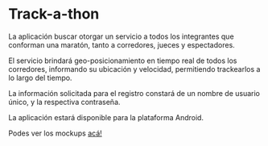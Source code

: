 Track-a-thon
============

La aplicación buscar otorgar un servicio a todos los integrantes que conforman una maratón, tanto a corredores, jueces y espectadores.

El servicio brindará geo-posicionamiento en tiempo real de todos los corredores, informando su ubicación y velocidad, permitiendo trackearlos a lo largo del tiempo.

La información solicitada para el registro constará de un nombre de usuario único, y la respectiva contraseña.

La aplicación estará disponible para la plataforma Android.

Podes ver los mockups [acá!](https://mockingbot.com/app/PQymgtARUaMoxBBM4FhDp8sGTB6AZOJ#screen=s0DDF00A87A1494248641373)